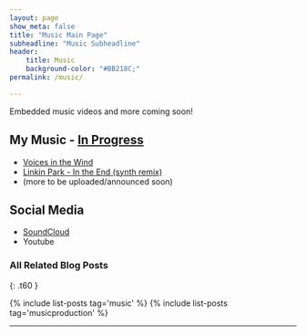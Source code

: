 ```yaml
---
layout: page
show_meta: false
title: "Music Main Page"
subheadline: "Music Subheadline"
header:
    title: Music
    background-color: "#BB218C;"
permalink: /music/

---
```


Embedded music videos and more coming soon!


## My Music - [In Progress][1]

* [Voices in the Wind][2]
* [Linkin Park - In the End (synth remix)][3]
* (more to be uploaded/announced soon)

## Social Media

* [SoundCloud][1]
* Youtube

### All Related Blog Posts
{: .t60 }

{% include list-posts tag='music' %}
{% include list-posts tag='musicproduction' %}



---


[1]: https://soundcloud.com/zoesephofficial/
[2]: https://soundcloud.com/zoesephofficial/voices-in-the-wind/
[3]: https://soundcloud.com/zoesephofficial/linkin-park-in-the-end-synth-remix/
